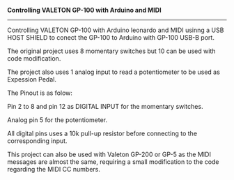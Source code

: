 **Controlling VALETON GP-100 with Arduino and MIDI**

---

Controlling VALETON GP-100 with Arduino leonardo and MIDI usinng a USB HOST SHIELD to conect the GP-100 to Arduino with GP-100 USB-B port.  
  
The original project uses 8 momentary switches but 10 can be used with code modification.  
  
The project also uses 1 analog input to read a potentiometer to be used as Expession Pedal.  
  
The Pinout is as folow:  
  
Pin 2 to 8 and pin 12 as DIGITAL INPUT for the momentary switches.  
  
Analog pin 5 for the potentiometer.  
  
All digital pins uses a 10k pull-up resistor before connecting to the corresponding input.  
  
This project can also be used with Valeton GP-200 or GP-5 as the MIDI messages are almost the same, requiring a small modification to the code regarding the MIDI CC numbers.  

